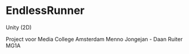 EndlessRunner
=============
Unity (2D)

Project voor Media College Amsterdam
Menno Jongejan - Daan Ruiter MG1A
